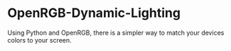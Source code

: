 # OpenRGB-Dynamic-Lighting
Using Python and OpenRGB, there is a simpler way to match your devices colors to your screen.
